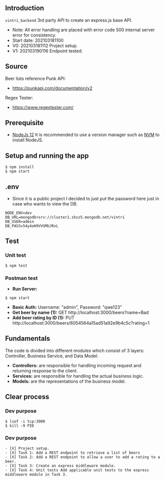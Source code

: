 ## Introduction

`vintri_backend` 3rd party API to create an express.js base API.
* Note: All error handling are placed with error code 500 internal server error for consistency.
* Start date: 202103181100
* V0: 202103181112 Project setup.
* V1: 202103190116 Endpoint tested.


## Source
Beer lists reference Punk API:
* https://punkapi.com/documentation/v2

Regex Tester:
* https://www.regextester.com/


## Prerequisite

* [NodeJs 12](https://nodejs.org/en/) It is recommended to use a version manager such as [NVM](https://github.com/nvm-sh/nvm) to install NodeJS.

## Setup and running the app

```
$ npm install
$ npm start
```

## .env
* Since it is a public project I decided to just put the password here just in case who wants to view the DB.

```
NODE_ENV=dev
DB_URL=mongodb+srv://cluster1.zksz5.mongodb.net/vintri
DB_USER=admin
DB_PASS=54y4oH9VVGMbJRxL
```

## Test

### Unit test

```
$ npm test
```

### Postman  test

* **Run Server:**
```
$ npm start
```

* **Basic Auth:** Username: "admin", Password: "qwe123"
* **Get beer by name (1):** GET http://localhost:3000/beers?name=Bad
* **Add beer rating by ID (1):** PUT http://localhost:3000/beers/6054564a15ad51a92e9b4c5c?rating=1



## Fundamentals

The code is divided into different modules which consist of 3 layers: Controller, Business Service, and Data Model.

* **Controllers:** are responsible for handling incoming request and returning response to the client.
* **Services:** are responsible for handling the actual business logic.  
* **Models:** are the representations of the business model.


## Clear process

### Dev purpose

```
$ lsof -i tcp:3000
$ kill -9 PID
```

### Dev purpose

```.todo
- [X] Project setup.
- [X] Task 1: Add a REST endpoint to retrieve a list of beers
- [X] Task 2: Add a REST endpoint to allow a user to add a rating to a beer.
- [X] Task 3: Create an express middleware module.
- [X] Task 4: Unit tests Add applicable unit tests to the express middleware module in Task 3.
```
